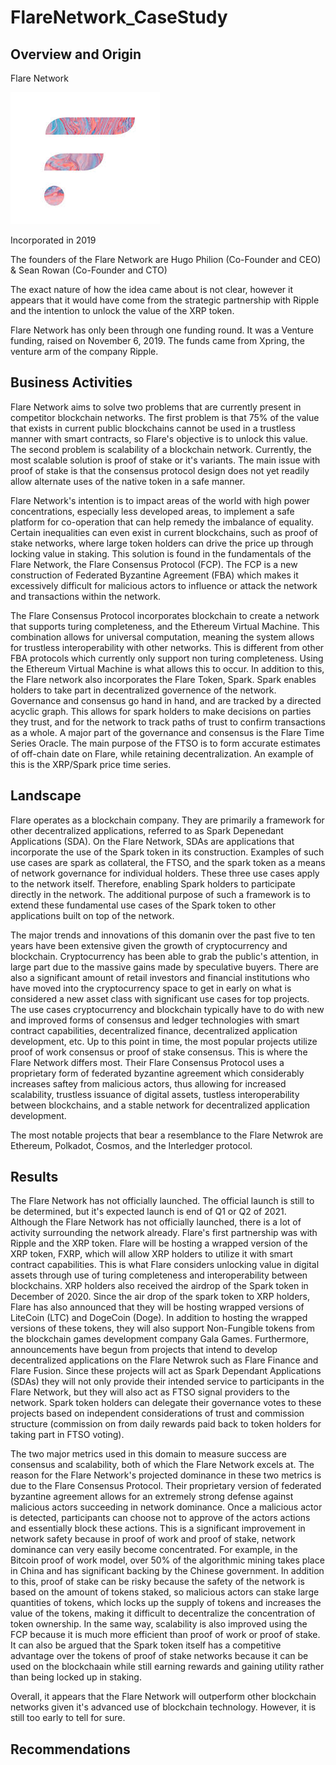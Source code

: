 # FlareNetwork_CaseStudy

## Overview and Origin

Flare Network

![Flare](flr.jpg)

Incorporated in 2019

The founders of the Flare Network are Hugo Philion (Co-Founder and CEO) & Sean Rowan (Co-Founder and CTO)

The exact nature of how the idea came about is not clear, however it appears that it would have come from the strategic partnership with Ripple and the intention to unlock the value of the XRP token.

Flare Network has only been through one funding round. It was a Venture funding, raised on November 6, 2019. The funds came from Xpring, the venture arm of the company Ripple.

## Business Activities

Flare Network aims to solve two problems that are currently present in competitor blockchain networks. The first problem is that 75% of the value that exists in current public blockchains cannot be used in a trustless manner with smart contracts, so Flare's objective is to unlock this value. The second problem is scalability of a blockchain network. Currently, the most scalable solution is proof of stake or it's variants. The main issue with proof of stake is that the consensus protocol design does not yet readily allow alternate uses of the native token in a safe manner.

Flare Network's intention is to impact areas of the world with high power concentrations, especially less developed areas, to implement a safe platform for co-operation that can help remedy the imbalance of equality. Certain inequalities can even exist in current blockchains, such as proof of stake networks, where large token holders can drive the price up through locking value in staking. This solution is found in the fundamentals of the Flare Network, the Flare Consensus Protocol (FCP). The FCP is a new construction of Federated Byzantine Agreement (FBA) which makes it excessively difficult for malicious actors to influence or attack the network and transactions within the network.

The Flare Consensus Protocol incorporates blockchain to create a network that supports turing completeness, and the Ethereum Virtual Machine. This combination allows for universal computation, meaning the system allows for trustless interoperability with other networks. This is different from other FBA protocols which currently only support non turing completeness. Using the Ethereum Virtual Machine is what allows this to occur. In addition to this, the Flare network also incorporates the Flare Token, Spark. Spark enables holders to take part in decentralized governence of the network. Governance and consensus go hand in hand, and are tracked by a directed acyclic graph. This allows for spark holders to make decisions on parties they trust, and for the network to track paths of trust to confirm transactions as a  whole. A major part of the governance and consensus is the Flare Time Series Oracle. The main purpose of the FTSO is to form accurate estimates of off-chain date on Flare, while retaining decentralization. An example of this is the XRP/Spark price time series.

## Landscape

Flare operates as a blockchain company. They are primarily a framework for other decentralized applications, referred to as Spark Depenedant Applications (SDA). On the Flare Network, SDAs are applications that incorporate the use of the Spark token in its construction. Examples of such use cases are spark as collateral, the FTSO, and the spark token as a means of network governance for individual holders. These three use cases apply to the network itself. Therefore, enabling Spark holders to participate directly in the network. The additional purpose of such a framework is to extend these fundamental use cases of the Spark token to other applications built on top of the network.

The major trends and innovations of this domanin over the past five to ten years have been extensive given the growth of cryptocurrency and blockchain. Cryptocurrency has been able to grab the public's attention, in large part due to the massive gains made by speculative buyers. There are also a significant amount of retail investors and financial institutions who have moved into the cryptocurrency space to get in early on what is considered a new asset class with significant use cases for top projects. The use cases cryptocurrency and blockchain typically have to do with new and improved forms of consensus and ledger technologies with smart contract capabilities, decentralized finance, decentralized application development, etc. Up to this point in time, the most popular projects utilize proof of work consensus or proof of stake consensus. This is where the Flare Network differs most. Their Flare Consensus Protocol uses a proprietary form of federated byzantine agreement which considerably increases saftey from malicious actors, thus allowing for increased scalability, trustless issuance of digital assets, tustless interoperability between blockchains, and a stable network for decentralized application development.

The most notable projects that bear a resemblance to the Flare Netwrok are Ethereum, Polkadot, Cosmos, and the Interledger protocol. 

## Results

The Flare Network has not officially launched. The official launch is still to be determined, but it's expected launch is end of Q1 or Q2 of 2021. Although the Flare Network has not officially launched, there is a lot of activity surrounding the network already. Flare's first partnership was with Ripple and the XRP token. Flare will be hosting a wrapped version of the XRP token, FXRP, which will allow XRP holders to utilize it with smart contract capabilities. This is what Flare considers unlocking value in digital assets through use of turing completeness and interoperability between blockchains. XRP holders also received the airdrop of the Spark token in December of 2020. Since the air drop of the spark token to XRP holders, Flare has also announced that they will be hosting wrapped versions of LiteCoin (LTC) and DogeCoin (Doge). In addition to hosting the wrapped versions of these tokens, they will also support Non-Fungible tokens from the blockchain games development company Gala Games. Furthermore, announcements have begun from projects that intend to develop decentralized applications on the Flare Netwrok such as Flare Finance and Flare Fusion. Since these projects will act as Spark Dependant Applications (SDAs) they will not only provide their intended service to participants in the Flare Network, but they will also act as FTSO signal providers to the network. Spark token holders can delegate their governance votes to these projects based on independent considerations of trust and commission structure (commission on from daily rewards paid back to token holders for taking part in FTSO voting).

The two major metrics used in this domain to measure success are consensus and scalability, both of which the Flare Network excels at. The reason for the Flare Network's projected dominance in these two metrics is due to the Flare Consensus Protocol. Their proprietary version of federated byzantine agreement allows for an extremely strong defense against malicious actors succeeding in network dominance. Once a malicious actor is detected, participants can choose not to approve of the actors actions and essentially block these actions. This is a significant improvement in network safety because in proof of work and proof of stake, network dominance can very easily become concentrated. For example, in the Bitcoin proof of work model, over 50% of the algorithmic mining takes place in China and has significant backing by the Chinese government. In addition to this, proof of stake can be risky because the safety of the network is based on the amount of tokens staked, so malicious actors can stake large quantities of tokens, which locks up the supply of tokens and increases the value of the tokens, making it difficult to decentralize the concentration of token ownership. In the same way, scalability is also improved using the FCP because it is much more efficient than proof of work or proof of stake. It can also be argued that the Spark token itself has a competitive advantage over the tokens of proof of stake networks because it can be used on the blockchaain while still earning rewards and gaining utility rather than being locked up in staking.

Overall, it appears that the Flare Network will outperform other blockchain networks given it's advanced use of blockchain technology. However, it is still too early to tell for sure.

## Recommendations

